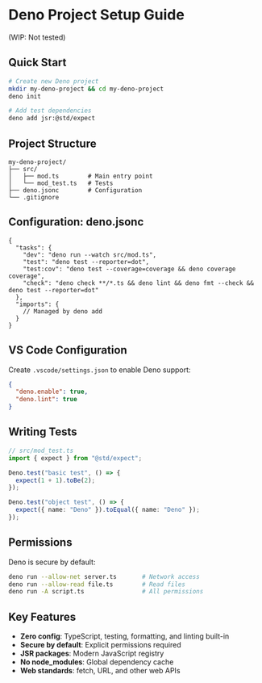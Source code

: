 # Deno Project Setup Guide

(WIP: Not tested)

## Quick Start

```bash
# Create new Deno project
mkdir my-deno-project && cd my-deno-project
deno init

# Add test dependencies
deno add jsr:@std/expect
```

## Project Structure

```
my-deno-project/
├── src/
│   ├── mod.ts        # Main entry point
│   └── mod_test.ts   # Tests
├── deno.jsonc        # Configuration
└── .gitignore
```

## Configuration: deno.jsonc

```jsonc
{
  "tasks": {
    "dev": "deno run --watch src/mod.ts",
    "test": "deno test --reporter=dot",
    "test:cov": "deno test --coverage=coverage && deno coverage coverage",
    "check": "deno check **/*.ts && deno lint && deno fmt --check && deno test --reporter=dot"
  },
  "imports": {
    // Managed by deno add
  }
}
```

## VS Code Configuration

Create `.vscode/settings.json` to enable Deno support:

```json
{
  "deno.enable": true,
  "deno.lint": true
}
```

## Writing Tests

```typescript
// src/mod_test.ts
import { expect } from "@std/expect";

Deno.test("basic test", () => {
  expect(1 + 1).toBe(2);
});

Deno.test("object test", () => {
  expect({ name: "Deno" }).toEqual({ name: "Deno" });
});
```

## Permissions

Deno is secure by default:

```bash
deno run --allow-net server.ts       # Network access
deno run --allow-read file.ts        # Read files
deno run -A script.ts                # All permissions
```

## Key Features

- **Zero config**: TypeScript, testing, formatting, and linting built-in
- **Secure by default**: Explicit permissions required
- **JSR packages**: Modern JavaScript registry
- **No node_modules**: Global dependency cache
- **Web standards**: fetch, URL, and other web APIs
